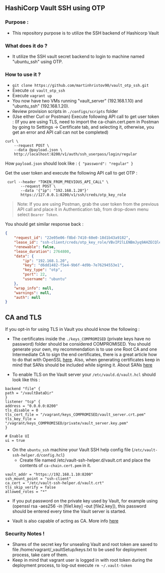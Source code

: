 ## HashiCorp Vault SSH using OTP

### Purpose :

- This repository purpose is to utilize the SSH backend of Hashicorp Vault

### What does it do ?

- It utilize the SSH vault secret backend to login to machine named "ubuntu_ssh" using OTP.

### How to use it ?

- `git clone https://github.com/martinhristov90/vault_otp_ssh.git`
- Execute `cd vault_otp_ssh`
- Execute `vagrant up`
- You now have two VMs running "vault_server" (192.168.1.10) and "ubuntu_ssh" (192.168.1.20).
- Review provision scripts in `./configs/scripts` folder
- (Use either Curl or Postman) Execute following API call to get user token :
(If you are using TLS, need to import the ca-chain.cert.pem in Postman by going to Settings -> Certificate tab, and selecting it, otherwise, you get an error and API call can not be completed)
```
curl \
    --request POST \
    --data @payload.json \
    http://localhost:8200/v1/auth/ssh_userpass/login/regular
```

How `payload.json` should look like :
    ```
    {
    "password": "regular"
    }
    ```

Get the user token and execute the following API call to get OTP :

```
 curl --header "TOKEN_FROM_PREVIOUS_API_CALL" \ 
       --request POST \
       --data '{"ip": "192.168.1.20"}'
       https://127.0.0.1:8200/v1/ssh/creds/otp_key_role
```
> Note: If you are using Postman, grab the user token from the previous API call and place it in Authentication tab, from drop-down menu select `Bearer Token`.

You should get similar response back :

```json
{
    "request_id": "22e05e06-f8bd-7410-60e0-18d1b43a9182",
    "lease_id": "ssh-client/creds/otp_key_role/VBvIP2lLENBmJyq9AHZECQle",
    "renewable": false,
    "lease_duration": 2764800,
    "data": {
        "ip": "192.168.1.20",
        "key": "d6dd1482-f5e4-9b6f-4d9b-7e76294553e1",
        "key_type": "otp",
        "port": 22,
        "username": "ubuntu"
    },
    "wrap_info": null,
    "warnings": null,
    "auth": null
}
```

## CA and TLS

If you opt-in for using TLS in Vault you should know the following :

- The certificates inside the `./keys_COMPROMISED` (private keys have no password) folder should be considered COMPROMISED. You should generate your own, my recommendation is to use one Root CA and one Intermediate CA to sign the end certificates, there is a great article how to do that with OpenSSL [here](https://jamielinux.com/docs/openssl-certificate-authority/introduction.html). Also, when generating certificates keep in mind that SANs should be included while signing it. About SANs [here](http://apetec.com/support/generatesan-csr.htm)

- To enable TLS on the Vault server your `/etc/vauld.d/vault.hcl` should look like this :

```hcl
backend "file" {
path = "/vaultDataDir"
}
listener "tcp" {
address = "0.0.0.0:8200"
tls_disable = 0
tls_cert_file = "/vagrant/keys_COMPROMISED/vault_server.crt.pem"
tls_key_file = "/vagrant/keys_COMPROMISED/private/vault_server.key.pem"
}

# Enable UI
ui = true
```

- On the `ubuntu_ssh` machine your Vault SSH help config file (`/etc/vault-ssh-helper.d/config.hcl`)
    - Create file named /etc/vault-ssh-helper.d/vault.crt and place the contents of `ca-chain.cert.pem` in it.

```hcl
vault_addr = "https://192.168.1.10:8200"
ssh_mount_point = "ssh-client"
ca_cert = "/etc/vault-ssh-helper.d/vault.crt"
tls_skip_verify = false
allowed_roles = "*"
```

- If you put password on the private key used by Vault, for example using (openssl rsa -aes256 -in [file1.key] -out [file2.key]), this password should be entered every time the Vault server is started.

- Vault is also capable of acting as CA. More info [here](https://github.com/martinhristov90/vault_ca)

### Security Notes !
- Shares of the secret key for unsealing Vault and root token are saved to file /home/vagrant/_vaultSetup/keys.txt to be used for deployment process, take care of them.
- Keep in mind that vagrant user is logged in with root token during the deployment process, to log-out execute `rm ~/.vault-token`